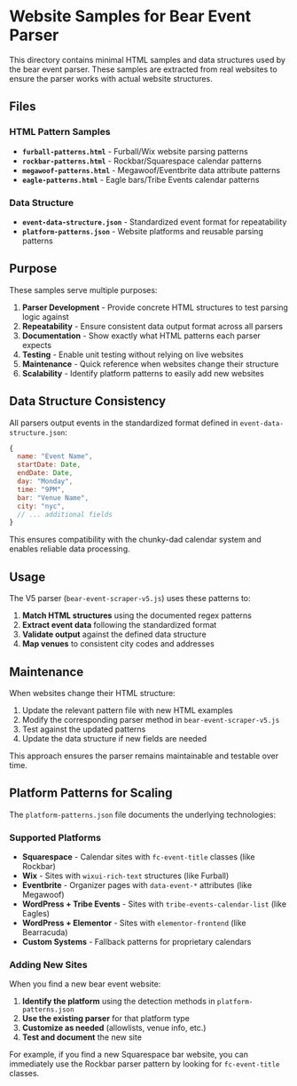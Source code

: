 # Website Samples for Bear Event Parser

This directory contains minimal HTML samples and data structures used by the bear event parser. These samples are extracted from real websites to ensure the parser works with actual website structures.

## Files

### HTML Pattern Samples
- **`furball-patterns.html`** - Furball/Wix website parsing patterns
- **`rockbar-patterns.html`** - Rockbar/Squarespace calendar patterns  
- **`megawoof-patterns.html`** - Megawoof/Eventbrite data attribute patterns
- **`eagle-patterns.html`** - Eagle bars/Tribe Events calendar patterns

### Data Structure
- **`event-data-structure.json`** - Standardized event format for repeatability
- **`platform-patterns.json`** - Website platforms and reusable parsing patterns

## Purpose

These samples serve multiple purposes:

1. **Parser Development** - Provide concrete HTML structures to test parsing logic against
2. **Repeatability** - Ensure consistent data output format across all parsers
3. **Documentation** - Show exactly what HTML patterns each parser expects
4. **Testing** - Enable unit testing without relying on live websites
5. **Maintenance** - Quick reference when websites change their structure
6. **Scalability** - Identify platform patterns to easily add new websites

## Data Structure Consistency

All parsers output events in the standardized format defined in `event-data-structure.json`:

```javascript
{
  name: "Event Name",
  startDate: Date,
  endDate: Date, 
  day: "Monday",
  time: "9PM",
  bar: "Venue Name",
  city: "nyc",
  // ... additional fields
}
```

This ensures compatibility with the chunky-dad calendar system and enables reliable data processing.

## Usage

The V5 parser (`bear-event-scraper-v5.js`) uses these patterns to:

1. **Match HTML structures** using the documented regex patterns
2. **Extract event data** following the standardized format
3. **Validate output** against the defined data structure
4. **Map venues** to consistent city codes and addresses

## Maintenance

When websites change their HTML structure:

1. Update the relevant pattern file with new HTML examples
2. Modify the corresponding parser method in `bear-event-scraper-v5.js`
3. Test against the updated patterns
4. Update the data structure if new fields are needed

This approach ensures the parser remains maintainable and testable over time.

## Platform Patterns for Scaling

The `platform-patterns.json` file documents the underlying technologies:

### Supported Platforms
- **Squarespace** - Calendar sites with `fc-event-title` classes (like Rockbar)
- **Wix** - Sites with `wixui-rich-text` structures (like Furball)  
- **Eventbrite** - Organizer pages with `data-event-*` attributes (like Megawoof)
- **WordPress + Tribe Events** - Sites with `tribe-events-calendar-list` (like Eagles)
- **WordPress + Elementor** - Sites with `elementor-frontend` (like Bearracuda)
- **Custom Systems** - Fallback patterns for proprietary calendars

### Adding New Sites
When you find a new bear event website:

1. **Identify the platform** using the detection methods in `platform-patterns.json`
2. **Use the existing parser** for that platform type
3. **Customize as needed** (allowlists, venue info, etc.)
4. **Test and document** the new site

For example, if you find a new Squarespace bar website, you can immediately use the Rockbar parser pattern by looking for `fc-event-title` classes.